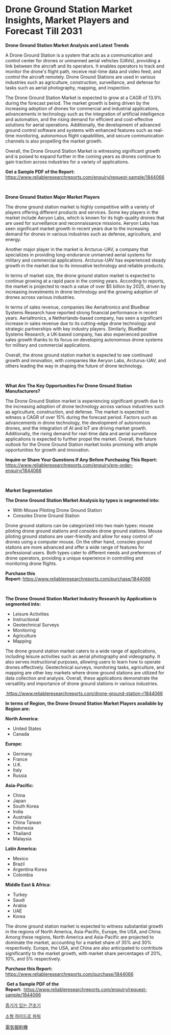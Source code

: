 <p><h1>Drone Ground Station Market Insights, Market Players and Forecast Till 2031</h1></p><p><strong>Drone Ground Station Market Analysis and Latest Trends</strong></p>
<p><p>A Drone Ground Station is a system that acts as a communication and control center for drones or unmanned aerial vehicles (UAVs), providing a link between the aircraft and its operators. It enables operators to track and monitor the drone's flight path, receive real-time data and video feed, and control the aircraft remotely. Drone Ground Stations are used in various industries such as agriculture, construction, surveillance, and defense for tasks such as aerial photography, mapping, and inspection.</p><p>The Drone Ground Station Market is expected to grow at a CAGR of 13.9% during the forecast period. The market growth is being driven by the increasing adoption of drones for commercial and industrial applications, advancements in technology such as the integration of artificial intelligence and automation, and the rising demand for efficient and cost-effective solutions for aerial operations. Additionally, the development of advanced ground control software and systems with enhanced features such as real-time monitoring, autonomous flight capabilities, and secure communication channels is also propelling the market growth.</p><p>Overall, the Drone Ground Station Market is witnessing significant growth and is poised to expand further in the coming years as drones continue to gain traction across industries for a variety of applications.</p></p>
<p><strong>Get a Sample PDF of the Report:&nbsp;</strong> <a href="https://www.reliableresearchreports.com/enquiry/request-sample/1844066">https://www.reliableresearchreports.com/enquiry/request-sample/1844066</a></p>
<p>&nbsp;</p>
<p><strong>Drone Ground Station Major Market Players</strong></p>
<p><p>The drone ground station market is highly competitive with a variety of players offering different products and services. Some key players in the market include Aeryon Labs, which is known for its high-quality drones that are used for surveillance and reconnaissance missions. Aeryon Labs has seen significant market growth in recent years due to the increasing demand for drones in various industries such as defense, agriculture, and energy.</p><p>Another major player in the market is Arcturus-UAV, a company that specializes in providing long-endurance unmanned aerial systems for military and commercial applications. Arcturus-UAV has experienced steady growth in the market due to its innovative technology and reliable products.</p><p>In terms of market size, the drone ground station market is expected to continue growing at a rapid pace in the coming years. According to reports, the market is projected to reach a value of over $5 billion by 2025, driven by increasing investments in drone technology and the growing adoption of drones across various industries.</p><p>In terms of sales revenue, companies like Aerialtronics and BlueBear Systems Research have reported strong financial performance in recent years. Aerialtronics, a Netherlands-based company, has seen a significant increase in sales revenue due to its cutting-edge drone technology and strategic partnerships with key industry players. Similarly, BlueBear Systems Research, a UK-based company, has also experienced positive sales growth thanks to its focus on developing autonomous drone systems for military and commercial applications.</p><p>Overall, the drone ground station market is expected to see continued growth and innovation, with companies like Aeryon Labs, Arcturus-UAV, and others leading the way in shaping the future of drone technology.</p></p>
<p>&nbsp;</p>
<p><strong>What Are The Key Opportunities For Drone Ground Station Manufacturers?</strong></p>
<p><p>The Drone Ground Station market is experiencing significant growth due to the increasing adoption of drone technology across various industries such as agriculture, construction, and defense. The market is expected to witness a CAGR of over 15% during the forecast period. Factors such as advancements in drone technology, the development of autonomous drones, and the integration of AI and IoT are driving market growth. Additionally, the rising demand for real-time data and aerial surveillance applications is expected to further propel the market. Overall, the future outlook for the Drone Ground Station market looks promising with ample opportunities for growth and innovation.</p></p>
<p><strong>Inquire or Share Your Questions If Any Before Purchasing This Report:</strong> <a href="https://www.reliableresearchreports.com/enquiry/pre-order-enquiry/1844066">https://www.reliableresearchreports.com/enquiry/pre-order-enquiry/1844066</a></p>
<p>&nbsp;</p>
<p><strong>Market Segmentation</strong></p>
<p><strong>The Drone Ground Station Market Analysis by types is segmented into:</strong></p>
<p><ul><li>With Mouse Piloting Drone Ground Station</li><li>Consoles Drone Ground Station</li></ul></p>
<p><p>Drone ground stations can be categorized into two main types: mouse piloting drone ground stations and consoles drone ground stations. Mouse piloting ground stations are user-friendly and allow for easy control of drones using a computer mouse. On the other hand, consoles ground stations are more advanced and offer a wide range of features for professional users. Both types cater to different needs and preferences of drone operators, providing a unique experience in controlling and monitoring drone flights.</p></p>
<p><strong>Purchase this Report:&nbsp;</strong><a href="https://www.reliableresearchreports.com/purchase/1844066">https://www.reliableresearchreports.com/purchase/1844066</a></p>
<p>&nbsp;</p>
<p><strong>The Drone Ground Station Market Industry Research by Application is segmented into:</strong></p>
<p><ul><li>Leisure Activities</li><li>Instructional</li><li>Geotechnical Surveys</li><li>Monitoring</li><li>Agriculture</li><li>Mapping</li></ul></p>
<p><p>The drone ground station market caters to a wide range of applications, including leisure activities such as aerial photography and videography. It also serves instructional purposes, allowing users to learn how to operate drones effectively. Geotechnical surveys, monitoring tasks, agriculture, and mapping are other key markets where drone ground stations are utilized for data collection and analysis. Overall, these applications demonstrate the versatility and importance of drone ground stations in various industries.</p></p>
<p><a href="https://www.reliableresearchreports.com/drone-ground-station-r1844066">&nbsp;https://www.reliableresearchreports.com/drone-ground-station-r1844066</a></p>
<p><strong>In terms of Region, the Drone Ground Station Market Players available by Region are:</strong></p>
<p>
    <p> <strong> North America: </strong>
        <ul>
            <li>United States</li>
            <li>Canada</li>
        </ul>
        </p> 
    <p> <strong> Europe: </strong>
        <ul>
            <li>Germany</li>
            <li>France</li>
            <li>U.K.</li>
            <li>Italy</li>
            <li>Russia</li>
        </ul>
        </p> 
    <p> <strong> Asia-Pacific: </strong>
        <ul>
            <li>China</li>
            <li>Japan</li>
            <li>South Korea</li>
            <li>India</li>
            <li>Australia</li>
            <li>China Taiwan</li>
            <li>Indonesia</li>
            <li>Thailand</li>
            <li>Malaysia</li>
        </ul>
        </p> 
    <p> <strong> Latin America: </strong>
        <ul>
            <li>Mexico</li>
            <li>Brazil</li>
            <li>Argentina Korea</li>
            <li>Colombia</li>
        </ul>
        </p> 
    <p> <strong> Middle East & Africa: </strong>
        <ul>
            <li>Turkey</li>
            <li>Saudi</li>
            <li>Arabia</li>
            <li>UAE</li>
            <li>Korea</li>
        </ul>
    </p>
    </p>
<p><p>The drone ground station market is expected to witness substantial growth in the regions of North America, Asia-Pacific, Europe, the USA, and China. Among these regions, North America and Asia-Pacific are projected to dominate the market, accounting for a market share of 35% and 30% respectively. Europe, the USA, and China are also anticipated to contribute significantly to the market growth, with market share percentages of 20%, 10%, and 5% respectively.</p></p>
<p><strong>Purchase this Report: </strong><a href="https://www.reliableresearchreports.com/purchase/1844066">https://www.reliableresearchreports.com/purchase/1844066</a></p>
<p>&nbsp;<strong>Get a Sample PDF of the Report:&nbsp;&nbsp;</strong><a href="https://www.reliableresearchreports.com/enquiry/request-sample/1844066">https://www.reliableresearchreports.com/enquiry/request-sample/1844066</a></p>
<p><strong></strong></p>
<p><p><a href="https://medium.com/@edaunhshhs/%EC%8A%A4%ED%8C%80-%EB%93%9C%EB%9D%BC%EC%9D%B4%EC%96%B4-%EC%8B%9C%EC%9E%A5-%EB%B6%84%EC%84%9D-%EA%B7%B8%EC%9D%98-cagr-%EC%8B%9C%EC%9E%A5-%EC%84%B8%EB%B6%84%ED%99%94-%EB%B0%8F-%EA%B8%80%EB%A1%9C%EB%B2%8C-%EC%82%B0%EC%97%85-%EA%B0%9C%EC%9A%94-3975f3476aa7">증기가 있는 건조기</a></p><p><a href="https://medium.com/@cezarymarciniak2022/%EC%86%8C%EA%B7%9C%EB%AA%A8-%EC%88%98%EB%A0%A5-%EB%B0%9C%EC%A0%84-%EC%8B%9C%EC%9E%A5-%EC%8B%9C%EC%9E%A5-cagr-%EC%8B%9C%EC%9E%A5-%EB%8F%99%ED%96%A5-%EB%B0%8F-%EC%84%B1%EC%9E%A5-%EC%A0%84%EB%9E%B5%EC%97%90-%EB%8C%80%ED%95%9C-%ED%86%B5%EC%B0%B0%EB%A0%A5-b120fdabba01">소형 하이드로 파워</a></p><p><a href="https://medium.com/@chloekessler01/%E9%9B%BB%E5%8B%95%E3%82%B7%E3%83%A7%E3%83%99%E3%83%AB%E5%B8%82%E5%A0%B4%E3%83%AC%E3%83%9D%E3%83%BC%E3%83%88%E3%81%AF-%E3%81%93%E3%81%AE%E5%B8%82%E5%A0%B4%E3%81%AE%E6%9C%80%E6%96%B0%E3%83%88%E3%83%AC%E3%83%B3%E3%83%89%E3%81%A8%E6%88%90%E9%95%B7%E6%A9%9F%E4%BC%9A%E3%82%92%E6%98%8E%E3%82%89%E3%81%8B%E3%81%AB%E3%81%97%E3%81%BE%E3%81%99-6f6c0f3640dd">電気掘削機</a></p></p>